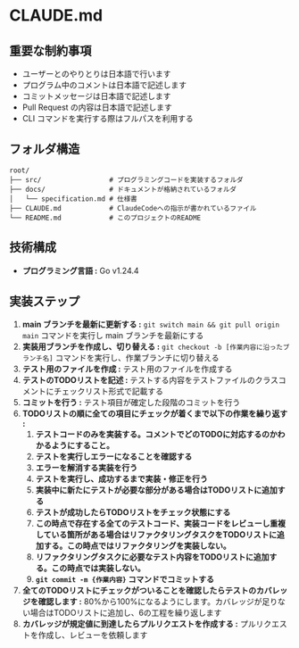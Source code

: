# CLAUDE.md

## 重要な制約事項

- ユーザーとのやりとりは日本語で行います
- プログラム中のコメントは日本語で記述します
- コミットメッセージは日本語で記述します
- Pull Request の内容は日本語で記述します
- CLI コマンドを実行する際はフルパスを利用する

## フォルダ構造

```text
root/
├── src/                 # プログラミングコードを実装するフォルダ
├── docs/                # ドキュメントが格納されているフォルダ
│   └── specification.md # 仕様書
├── CLAUDE.md            # ClaudeCodeへの指示が書かれているファイル
└── README.md            # このプロジェクトのREADME
```

## 技術構成

- **プログラミング言語 :** Go v1.24.4

## 実装ステップ

1. **main ブランチを最新に更新する :** `git switch main && git pull origin main` コマンドを実行し main ブランチを最新にする
2. **実装用ブランチを作成し、切り替える :** `git checkout -b [作業内容に沿ったブランチ名]` コマンドを実行し、作業ブランチに切り替える
3. **テスト用のファイルを作成 :** テスト用のファイルを作成する
4. **テストのTODOリストを記述 :** テストする内容をテストファイルのクラスコメントにチェックリスト形式で記載する
5. **コミットを行う :** テスト項目が確定した段階のコミットを行う
6. **TODOリストの順に全ての項目にチェックが着くまで以下の作業を繰り返す :**
     1. **テストコードのみを実装する。コメントでどのTODOに対応するのかわかるようにすること。**
     2. **テストを実行しエラーになることを確認する**
     3. **エラーを解消する実装を行う**
     4. **テストを実行し、成功するまで実装・修正を行う**
     5. **実装中に新たにテストが必要な部分がある場合はTODOリストに追加する**
     6. **テストが成功したらTODOリストをチェック状態にする**
     7. **この時点で存在する全てのテストコード、実装コードをレビューし重複している箇所がある場合はリファクタリングタスクをTODOリストに追加する。この時点ではリファクタリングを実装しない。**
     8. **リファクタリングタスクに必要なテスト内容をTODOリストに追加する。この時点では実装しない。**
     9. **`git commit -m {作業内容}` コマンドでコミットする**
7. **全てのTODOリストにチェックがついることを確認したらテストのカバレッジを確認します :** 80%から100%になるようにします。カバレッジが足りない場合はTODOリストに追加し、6の工程を繰り返します
8. **カバレッジが規定値に到達したらプルリクエストを作成する :** プルリクエストを作成し、レビューを依頼します

